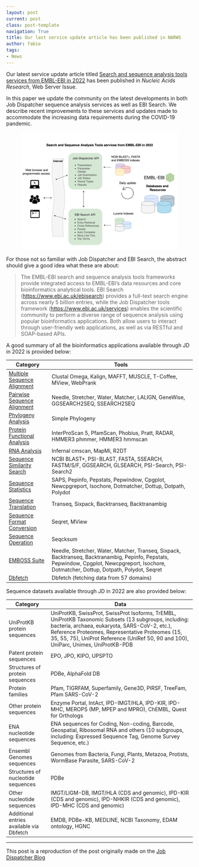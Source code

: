 ```yaml
---
layout: post
current: post
class: post-template
navigation: True
title: Our last service update article has been published in NARWS
author: fabio
tags: 
- News
---
```



Our latest service update article titled 
[Search and sequence analysis tools services from EMBL-EBI in 2022](https://academic.oup.com/nar/advance-article/doi/10.1093/nar/gkac240/6567472) 
has been published in *Nucleic Acids Research*, Web Server Issue.

In this paper we update the community on the latest developments in both Job Dispatcher sequence 
analysis services as well as EBI Search. 
We describe recent improvements to these services and updates made to accommodate the increasing 
data requirements during the COVID-19 pandemic.

<figure class="kg-card kg-image-card kg-width-wide kg-card-hascaption">
    <img src="assets/images/NARWS_2022_visual_abstract.png" class="kg-image" alt="Visual Abstract">
</figure>

For those not so familiar with Job Dispatcher and EBI Search, the abstract should give a good idea what these are about:

> The EMBL-EBI search and sequence analysis tools frameworks provide integrated access to EMBL-EBI’s data resources and core bioinformatics analytical tools. 
> EBI Search (https://www.ebi.ac.uk/ebisearch) provides a full-text search engine across nearly 5 billion entries, while the 
> Job Dispatcher tools framework (https://www.ebi.ac.uk/services) enables the scientific community to perform a diverse range of sequence analysis
> using popular bioinformatics applications. Both allow users to interact through user-friendly web applications, as well as via RESTful and SOAP-based APIs. 

A good summary of all the bioinformatics applications available through JD in 2022 is provided below:

| Category                                                        | Tools                                                                                                                                                                                        |
|-----------------------------------------------------------------|----------------------------------------------------------------------------------------------------------------------------------------------------------------------------------------------|
| [Multiple Sequence Alignment](https://www.ebi.ac.uk/Tools/msa/) | Clustal Omega, Kalign, MAFFT, MUSCLE, T-Coffee, MView, WebPrank                                                                                                                              |
| [Pairwise Sequence Alignment](https://www.ebi.ac.uk/Tools/psa/) | Needle, Stretcher, Water, Matcher, LALIGN, GeneWise, GGSEARCH2SEQ, SSEARCH2SEQ                                                                                                               |
| [Phylogeny Analysis](https://www.ebi.ac.uk/Tools/phylogeny/)    | Simple Phylogeny                                                                                                                                                                             |
| [Protein Functional Analysis](https://www.ebi.ac.uk/Tools/pfa/) | InterProScan 5, PfamScan, Phobius, Pratt, RADAR, HMMER3 phmmer, HMMER3 hmmscan                                                                                                               |
| [RNA Analysis](https://www.ebi.ac.uk/Tools/rna/)                | Infernal cmscan, MapMi, R2DT                                                                                                                                                                 |
| [Sequence Similarity Search](https://www.ebi.ac.uk/Tools/sss/)  | NCBI BLAST+, PSI-BLAST, FASTA, SSEARCH, FASTM/S/F, GGSEARCH, GLSEARCH, PSI-Search, PSI-Search2                                                                                               |
| [Sequence Statistics](https://www.ebi.ac.uk/Tools/seqstats/)    | SAPS, Pepinfo, Pepstats, Pepwindow, Cpgplot, Newcpgreport, Isochore, Dotmatcher, Dottup, Dotpath, Polydot                                                                                    |
| [Sequence Translation](https://www.ebi.ac.uk/Tools/st/)         | Transeq, Sixpack, Backtranseq, Backtranambig                                                                                                                                                 |
| [Sequence Format Conversion](https://www.ebi.ac.uk/Tools/sfc/)  | Seqret, MView                                                                                                                                                                                |
| [Sequence Operation](https://www.ebi.ac.uk/Tools/so/)           | Seqcksum                                                                                                                                                                                     |
| [EMBOSS Suite](https://www.ebi.ac.uk/Tools/emboss/)             | Needle, Stretcher, Water, Matcher, Transeq, Sixpack, Backtranseq, Backtranambig, Pepinfo, Pepstats, Pepwindow, Cpgplot, Newcpgreport, Isochore, Dotmatcher, Dottup, Dotpath, Polydot, Seqret |
| [Dbfetch](https://www.ebi.ac.uk/Tools/dbfetch/)                 | Dbfetch (fetching data from 57 domains)                                                                                                                                                      |

Sequence datasets available through JD in 2022 are also provided below:

| Category                                 | Data                                                                                                                                                                                                                                                                                               |
|------------------------------------------|----------------------------------------------------------------------------------------------------------------------------------------------------------------------------------------------------------------------------------------------------------------------------------------------------|
| UniProtKB protein sequences              | UniProtKB, SwissProt, SwissProt Isoforms, TrEMBL, UniProtKB Taxonomic Subsets (13 subgroups, including: bacteria, archaea, eukaryota, SARS-CoV-2, etc.), Reference Proteomes, Representative Proteomes (15, 35, 55, 75), UniProt Reference (UniRef 50, 90 and 100), UniParc, Unimes, UniProtKB-PDB |
| Patent protein sequences                 | EPO, JPO, KIPO, UPSPTO                                                                                                                                                                                                                                                                             |
| Structures of protein sequences          | PDBe, AlphaFold DB                                                                                                                                                                                                                                                                                 |
| Protein families                         | Pfam, TIGRFAM, Superfamily, Gene3D, PIRSF, TreeFam, Pfam SARS-CoV-2                                                                                                                                                                                                                                |
| Other protein sequences                  | Enzyme Portal, IntAct, IPD-IMGT/HLA, IPD-KIR, IPD-MHC, MEROPS (MP, MPEP and MPRO), ChEMBL, Quest for Orthologs                                                                                                                                                                                     |
| ENA nucleotide sequences                 | ENA sequences for Coding, Non-coding, Barcode, Geospatial, Ribosomal RNA and others (10 subgroups, including: Expressed Sequence Tag, Genome Survey Sequence, etc.)                                                                                                                                |
| Ensembl Genomes sequences                | Genomes from Bacteria, Fungi, Plants, Metazoa, Protists, WormBase Parasite, SARS-CoV-2                                                                                                                                                                                                             |
| Structures of nucleotide sequences       | PDBe                                                                                                                                                                                                                                                                                               |
| Other nucleotide sequences               | IMGT/LIGM-DB, IMGT/HLA (CDS and genomic), IPD-KIR (CDS and genomic), IPD-NHKIR (CDS and genomic), IPD-MHC (CDS and genomic)                                                                                                                                                                        |
| Additional entries available via Dbfetch | EMDB, PDBe-KB, MEDLINE, NCBI Taxonomy, EDAM ontology, HGNC                                                                                                                                                                                                                                         |

____
This post is a reproduction of the post originally made on the [Job Dispatcher Blog](https://ebi-jdispatcher.github.io/blog/2022-05-06-narws-2022)
